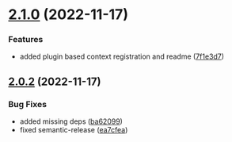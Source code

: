 # [2.1.0](https://github.com/dwmt/modalis/compare/v2.0.2...v2.1.0) (2022-11-17)


### Features

* added plugin based context registration and readme ([7f1e3d7](https://github.com/dwmt/modalis/commit/7f1e3d70939eef7913216d09cae4ba9d81cce826))

## [2.0.2](https://github.com/dwmt/modalis/compare/v2.0.1...v2.0.2) (2022-11-17)


### Bug Fixes

* added missing deps ([ba62099](https://github.com/dwmt/modalis/commit/ba620994f87f7d7749f06a4cc719a759e26e2592))
* fixed semantic-release ([ea7cfea](https://github.com/dwmt/modalis/commit/ea7cfea1b3adc9ae737037c18f3a9ce55c6d90e8))
